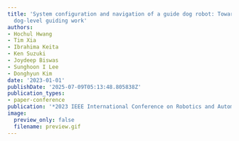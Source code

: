 ```yaml
---
title: 'System configuration and navigation of a guide dog robot: Toward animal guide
  dog-level guiding work'
authors:
- Hochul Hwang
- Tim Xia
- Ibrahima Keita
- Ken Suzuki
- Joydeep Biswas
- Sunghoon I Lee
- Donghyun Kim
date: '2023-01-01'
publishDate: '2025-07-09T05:13:48.805838Z'
publication_types:
- paper-conference
publication: '*2023 IEEE International Conference on Robotics and Automation (ICRA)*'
image:
  preview_only: false
  filename: preview.gif
---
```

